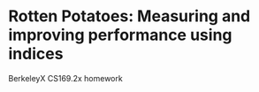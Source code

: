 Rotten Potatoes: Measuring and improving performance using indices
=======================================================================

BerkeleyX CS169.2x homework

